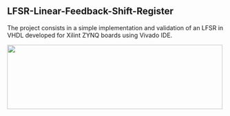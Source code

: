 ## LFSR-Linear-Feedback-Shift-Register
The project consists in a simple implementation and validation of an LFSR in VHDL developed for Xilint ZYNQ boards using Vivado IDE.
<p align="centered">
<img width="500" height="150" src="https://upload.wikimedia.org/wikipedia/commons/9/99/Lfsr.gif">
</p>
